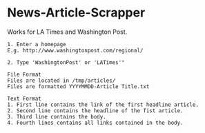 # News-Article-Scrapper
Works for LA Times and Washington Post.
```
1. Enter a homepage
E.g. http://www.washingtonpost.com/regional/

2. Type 'WashingtonPost' or 'LATimes'"
```
```
File Format
Files are located in /tmp/articles/
Files are formatted YYYYMMDD-Article Title.txt
```
```
Text Format
1. First line contains the link of the first headline article.
2. Second line contains the headline of the fist article.
3. Third line contains the body.
4. Fourth lines contains all links contained in the body.
```
